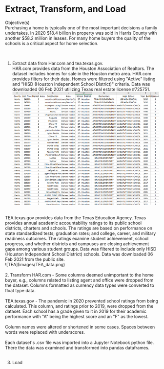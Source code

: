 # Extract, Transform, and Load
Objective(s)
<br>
Purchasing a home is typically one of the most important decisions a family undertakes.  In 2020 $18.4 billion in property was sold in Harris County with another $58.2 million in leases.  For many home buyers the quality of the schools is a critical aspect for home selection.<br>  
<br>
1. Extract data from Har.com and tea.texas.gov.<br>
   HAR.com provides data from the Houston Association of Realtors. The dataset includes homes for sale in the Houston metro area.  HAR.com provides filters for their data.  Homes were filtered using "Active" listing and "HISD (Houston Independent School District)" criteria.  Data was downloaded 06 Feb 2021 utilizing Texas real estate license #725751.<br>
   ![HAR](images/HAR_data.png)<br>
<br>
   TEA.texas.gov provides data from the Texas Education Agency. Texas provides annual academic accountability ratings to its public school districts, charters and schools. The ratings are based on performance on state standardized tests; graduation rates; and college, career, and military readiness outcomes. The ratings examine student achievement, school progress, and whether districts and campuses are closing achievement gaps among various student groups. Data was filtered to include only HISD (Houston Independent School District) schools.  Data was downloaded 06 Feb 2021 from the public site.<br>
   ![TEA](images/TEA_data.png)<br>
<br>
2. Transform
   HAR.com - Some columns deemed unimportant to the home buyer, e.g., columns related to listing agent and office were dropped from the dataset.  Columns formatted as currency data types were converted to float type data.<br>
<br>
   TEA.texas.gov - The pandemic in 2020 prevented school ratings from being calculated.  This column, and ratings prior to 2019, were dropped from the dataset.  Each school has a grade given to it in 2019 for their academic performance with "A" being the highest score and an "F" as the lowest.<br>
<br>
   Column names were altered or shortened in some cases.  Spaces between words were replaced with underscores. <br>
<br>
   Each dataset's .csv file was imported into a Jupyter Notebook python file. There the data was examined and transformed into pandas dataframes. <br>
<br>



3. Load



